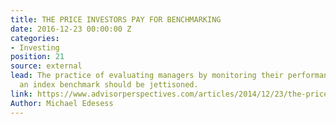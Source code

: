 ```yaml
---
title: THE PRICE INVESTORS PAY FOR BENCHMARKING
date: 2016-12-23 00:00:00 Z
categories:
- Investing
position: 21
source: external
lead: The practice of evaluating managers by monitoring their performance against
  an index benchmark should be jettisoned.
link: https://www.advisorperspectives.com/articles/2014/12/23/the-price-all-investors-pay-for-benchmarking
Author: Michael Edesess
---
```



